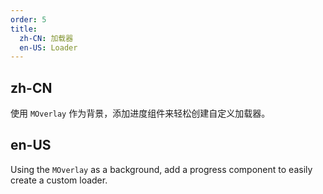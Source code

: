 ```yaml
---
order: 5
title:
  zh-CN: 加载器
  en-US: Loader
---
```


## zh-CN

使用 `MOverlay` 作为背景，添加进度组件来轻松创建自定义加载器。

## en-US

Using the `MOverlay` as a background, add a progress component to easily create a custom loader.
